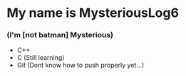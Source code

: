 # My name is MysteriousLog6 
### (I'm [not batman] Mysterious)

- C++
- C (Still learning)
- Git (Dont know how to push properly yet...)
